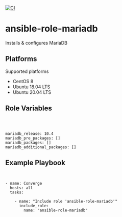 [![CI](https://github.com/de-it-krachten/ansible-role-mariadb/workflows/CI/badge.svg?event=push)](https://github.com/de-it-krachten/ansible-role-mariadb/actions?query=workflow%3ACI)


# ansible-role-mariadb

Installs & configures MariaDB


Platforms
--------------

Supported platforms

- CentOS 8
- Ubuntu 18.04 LTS
- Ubuntu 20.04 LTS



Role Variables
--------------
<pre><code>


mariadb_release: 10.4
mariadb_pre_packages: []
mariadb_packages: []
mariadb_additional_packages: []
</pre></code>


Example Playbook
----------------

<pre><code>

- name: Converge
  hosts: all
  tasks:

    - name: "Include role 'ansible-role-mariadb'"
      include_role:
        name: "ansible-role-mariadb"
</pre></code>
